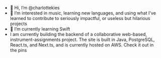 - 👋 Hi, I’m @charlottekies
- 👀 I’m interested in music, learning new languages, and using what I've learned to contribute to seriously impactful, or useless but hilarious projects
- 🌱 I’m currently learning Swift
- I am currently building the backend of a collaborative web-based, instrument-assignments project. The site is built in Java, PostgreSQL, React.ts, and Next.ts, and is currently hosted on AWS. Check it out in the pins


<!---
charlottekies/charlottekies is a ✨ special ✨ repository because its `README.md` (this file) appears on your GitHub profile.
You can click the Preview link to take a look at your changes.
--->
